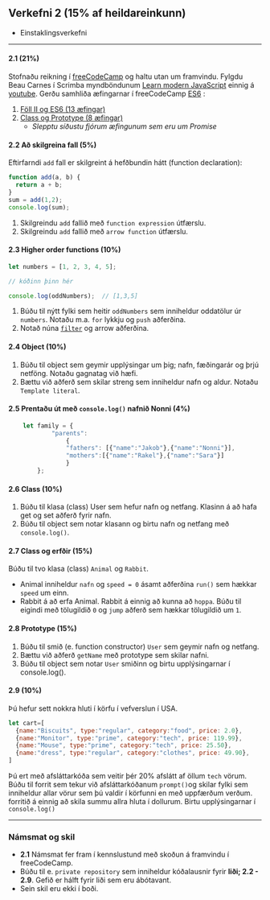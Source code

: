 ## Verkefni 2 (15% af heildareinkunn)
- Einstaklingsverkefni

---

#### 2.1 (21%)
Stofnaðu reikning í [freeCodeCamp](https://www.freecodecamp.org/) og haltu utan um framvindu. 
Fylgdu Beau Carnes í Scrimba myndböndunum [Learn modern JavaScript](https://scrimba.com/course/ges6) einnig á [youtube](https://youtu.be/PkZNo7MFNFg). Gerðu samhliða æfingarnar í freeCodeCamp [ES6](https://www.freecodecamp.org/learn/javascript-algorithms-and-data-structures/es6/)
:
1. [Föll II og ES6 (13 æfingar)](https://github.com/GunnarThorunnarson/FORR3JS05DU/wiki/F%C3%B6ll-II-og-ES6)
1. [Class og Prototype (8 æfingar)](https://github.com/GunnarThorunnarson/FORR3JS05DU/wiki/Class-og-prototype)
   - _Slepptu síðustu fjórum æfingunum sem eru um Promise_

#### 2.2 Að skilgreina fall (5%)
Eftirfarndi `add` fall er skilgreint á hefðbundin hátt (function declaration):

```javascript
function add(a, b) {
  return a + b;
}
sum = add(1,2);
console.log(sum);
```
1. Skilgreindu `add` fallið með `function expression` útfærslu.
1. Skilgreindu `add` fallið með `arrow function` útfærslu.


#### 2.3 Higher order functions (10%)

```javascript
let numbers = [1, 2, 3, 4, 5];

// kóðinn þinn hér 

console.log(oddNumbers);  // [1,3,5]
```

1. Búðu til nýtt fylki sem heitir `oddNumbers` sem inniheldur oddatölur úr `numbers`. Notaðu m.a. `for` lykkju og `push` aðferðina.
1. Notað núna [`filter`](https://developer.mozilla.org/en-US/docs/Web/JavaScript/Reference/Global_Objects/Array/filter) og arrow aðferðina.

#### 2.4 Object (10%)
1. Búðu til object sem geymir upplýsingar um þig; nafn, fæðingarár og þrjú netföng. Notaðu gagnatag við hæfi.
1. Bættu við aðferð sem skilar streng sem inniheldur nafn og aldur. Notaðu `Template literal`. 
<!--
1. Birtu allar upplýsingarnar í console, sjá [3 Methods to Loop Over Object Properties](https://itnext.io/x1f4f9-3-ways-to-loop-over-object-properties-with-vanilla-javascript-es6-included-efb4a68cfbb)
-->
#### 2.5 Prentaðu út með `console.log()` nafnið Nonni (4%)

```javascript
	let family = {
			"parents": 
				{
				"fathers": [{"name":"Jakob"},{"name":"Nonni"}],
				"mothers":[{"name":"Rakel"},{"name":"Sara"}]
				}
		};
```

#### 2.6 Class (10%)
1. Búðu til klasa (class) User sem hefur nafn og netfang. Klasinn á að hafa get og set aðferð fyrir nafn.
1. Búðu til object sem notar klasann og birtu nafn og netfang með `console.log()`. 

#### 2.7 Class og erfðir (15%)
Búðu til tvo klasa (class) `Animal` og `Rabbit`. 
- Animal inniheldur `nafn` og `speed = 0` ásamt aðferðina `run()` sem hækkar `speed` um einn.
- Rabbit á að erfa Animal. Rabbit á einnig að kunna að `hoppa`. Búðu til eigindi með tölugildið `0` og `jump` aðferð sem hækkar tölugildið um `1`.

#### 2.8 Prototype (15%)
1. Búðu til smið (e. function constructor) `User` sem geymir nafn og netfang. 
1. Bættu við aðferð `getName` með prototype sem skilar nafni.
1. Búðu til object sem notar `User` smiðinn og birtu upplýsingarnar í console.log().

#### 2.9 (10%)
Þú hefur sett nokkra hluti í körfu í vefverslun í USA.

```javascript
let cart=[
  {name:"Biscuits", type:"regular", category:"food", price: 2.0},
  {name:"Monitor", type:"prime", category:"tech", price: 119.99},
  {name:"Mouse", type:"prime", category:"tech", price: 25.50},
  {name:"dress", type:"regular", category:"clothes", price: 49.90},
]
```
Þú ert með afsláttarkóða sem veitir þér 20% afslátt af öllum `tech` vörum.
Búðu til forrit sem tekur við afsláttarkóðanum `prompt()`og skilar fylki sem inniheldur allar vörur sem þú valdir í körfunni en með uppfærðum verðum. forritið á einnig að skila summu allra hluta í dollurum. Birtu upplýsingarnar í `console.log()`


---

### Námsmat og skil
- **2.1** Námsmat fer fram í kennslustund með skoðun á framvindu í freeCodeCamp.
- Búðu til e. `private repository` sem inniheldur kóðalausnir fyrir **liði; 2.2 - 2.9**. Gefið er hálft fyrir liði sem eru ábótavant.
- Sein skil eru ekki í boði.


